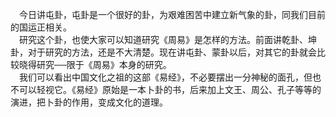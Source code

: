 &emsp;今日讲屯卦，屯卦是一个很好的卦，为艰难困苦中建立新气象的卦，同我们目前的国运正相关。<br>&emsp;研究这个卦，也使大家可以知道研究《周易》是怎样的方法。前面讲乾卦、坤卦，对于研究的方法，还是不大清楚。现在讲屯卦、蒙卦以后，对其它的卦就会比较晓得研究──限于《周易》本身的研究。<br>&emsp;我们可以看出中国文化之祖的这部《易经》，不必要摆出一分神秘的面孔，但也不可以轻视它。《易经》原始是一本卜卦的书，后来加上文王、周公、孔子等等的演进，把卜卦的作用，变成文化的道理。<br>